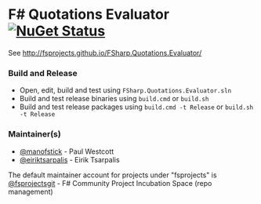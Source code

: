 F# Quotations Evaluator [![NuGet Status](http://img.shields.io/nuget/v/FSharp.Quotations.Evaluator.svg?style=flat)](https://www.nuget.org/packages/FSharp.Quotations.Evaluator/)
=======================

See http://fsprojects.github.io/FSharp.Quotations.Evaluator/

### Build and Release

- Open, edit, build and test using ``FSharp.Quotations.Evaluator.sln``
- Build and test release binaries using ``build.cmd`` or ``build.sh`` 
- Build and test release packages using ``build.cmd -t Release`` or ``build.sh -t Release`` 

### Maintainer(s)

- [@manofstick](https://github.com/manofstick) - Paul Westcott
- [@eiriktsarpalis](https://github.com/eiriktsarpalis) - Eirik Tsarpalis

The default maintainer account for projects under "fsprojects" is [@fsprojectsgit](https://github.com/fsprojectsgit) - F# Community Project Incubation Space (repo management)

